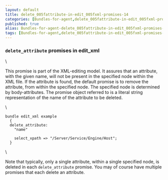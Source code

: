 ```yaml
---
layout: default
title: delete_005fattribute-in-edit_005fxml-promises-14
categories: [Bundles-for-agent,delete_005fattribute-in-edit_005fxml-promises-14]
published: true
alias: Bundles-for-agent-delete_005fattribute-in-edit_005fxml-promises-14.html
tags: [Bundles-for-agent,delete_005fattribute-in-edit_005fxml-promises-14]
---
```


### `delete_attribute` promises in edit\_xml

\

This promise is part of the XML-editing model. It assures that an
attribute, with the given name, will not be present in the specified
node within the XML file. If the attribute is found, the default promise
is to remove the attribute, from within the specified node. The
specified node is determined by body-attributes. The promise object
referred to is a literal string representation of the name of the
attribute to be deleted.

\

~~~~ {.verbatim}
bundle edit_xml example
  {
  delete_attribute:
    "name"

    select_xpath => "/Server/Service/Engine/Host";
  }
~~~~

\

Note that typically, only a single attribute, within a single specified
node, is deleted in each `delete_attribute` promise. You may of course
have multiple promises that each delete an attribute.
